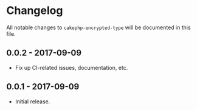 # Changelog

All notable changes to `cakephp-encrypted-type` will be documented in this file.

## 0.0.2 - 2017-09-09

- Fix up CI-related issues, documentation, etc.

## 0.0.1 - 2017-09-09

- Initial release.
